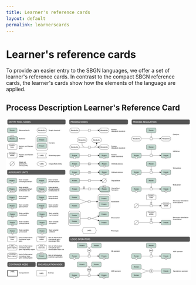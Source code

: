 ```yaml
---
title: Learner's reference cards
layout: default
permalink: learnerscards
---
```


# Learner's reference cards

To provide an easier entry to the SBGN languages, we offer a set of learner's reference cards. In contrast to the compact SBGN reference cards, the learner's cards show how the elements of the language are applied.
  
## Process Description Learner's Reference Card

![Representations](images/learning/LearnersRefCardPD.png)
